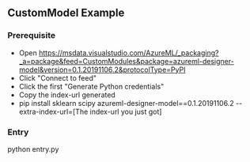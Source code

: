## CustomModel Example

### Prerequisite

* Open https://msdata.visualstudio.com/AzureML/_packaging?_a=package&feed=CustomModules&package=azureml-designer-model&version=0.1.20191106.2&protocolType=PyPI
* Click "Connect to feed"
* Click the first "Generate Python credentials"
* Copy the index-url generated
* pip install sklearn scipy azureml-designer-model==0.1.20191106.2 --extra-index-url=[The index-url you just got]

### Entry
python entry.py